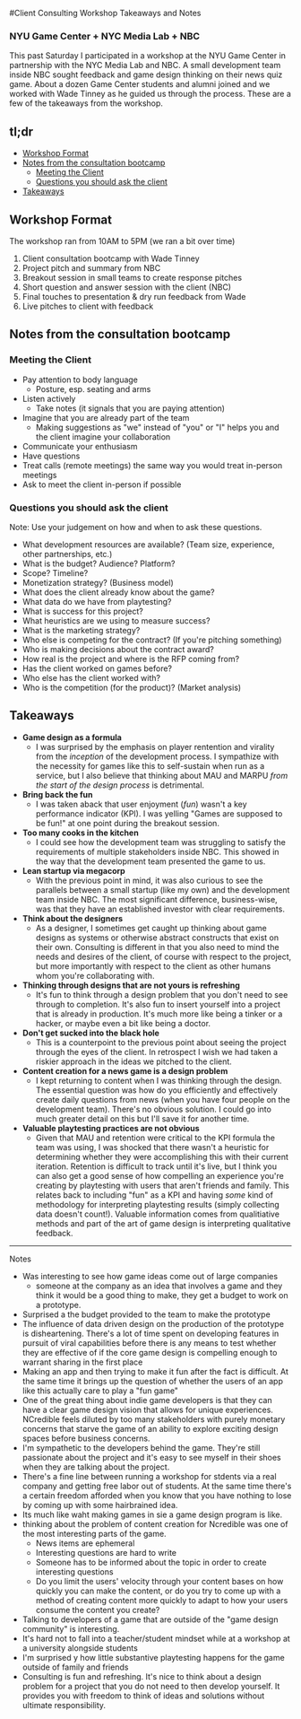#Client Consulting Workshop Takeaways and Notes
### NYU Game Center + NYC Media Lab + NBC 

This past Saturday I participated in a workshop at the NYU Game Center in partnership with the NYC Media Lab and NBC. A small development team inside NBC sought feedback and game design thinking on their news quiz game. About a dozen Game Center students and alumni joined and we worked with Wade Tinney as he guided us through the process. These are a few of the takeaways from the workshop.

## tl;dr
<!-- MarkdownTOC autolink=true bracket=round depth=0 -->

- [Workshop Format](#workshop-format)
- [Notes from the consultation bootcamp](#notes-from-the-consultation-bootcamp)
    - [Meeting the Client](#meeting-the-client)
    - [Questions you should ask the client](#questions-you-should-ask-the-client)
- [Takeaways](#takeaways)

<!-- /MarkdownTOC -->

## Workshop Format

The workshop ran from 10AM to 5PM (we ran a bit over time)

1. Client consultation bootcamp with Wade Tinney
2. Project pitch and summary from NBC
3. Breakout session in small teams to create response pitches
4. Short question and answer session with the client (NBC)
5. Final touches to presentation & dry run feedback from Wade
6. Live pitches to client with feedback
   
## Notes from the consultation bootcamp

### Meeting the Client

* Pay attention to body language
    - Posture, esp. seating and arms
* Listen actively
    - Take notes (it signals that you are paying attention)
* Imagine that you are already part of the team
    - Making suggestions as "we" instead of "you" or "I" helps you and the client imagine your collaboration
* Communicate your enthusiasm
* Have questions
* Treat calls (remote meetings) the same way you would treat in-person meetings
* Ask to meet the client in-person if possible

### Questions you should ask the client

Note: Use your judgement on how and when to ask these questions.

* What development resources are available? (Team size, experience, other partnerships, etc.)
* What is the budget? Audience? Platform?
* Scope? Timeline?
* Monetization strategy? (Business model)
* What does the client already know about the game?
* What data do we have from playtesting?
* What is success for this project?
* What heuristics are we using to measure success?
* What is the marketing strategy?
* Who else is competing for the contract? (If you're pitching something)
* Who is making decisions about the contract award?
* How real is the project and where is the RFP coming from?
* Has the client worked on games before?
* Who else has the client worked with?
* Who is the competition (for the product)? (Market analysis)

## Takeaways
* __Game design as a formula__
    - I was surprised by the emphasis on player rentention and virality from the _inception_ of the development process. I sympathize with the necessity for games like this to self-sustain when run as a service, but I also believe that thinking about MAU and MARPU _from the start of the design process_ is detrimental.
* __Bring back the fun__
    - I was taken aback that user enjoyment (*fun*) wasn't a key performance indicator (KPI). I was yelling "Games are supposed to be fun!" at one point during the breakout session.
* __Too many cooks in the kitchen__
    - I could see how the development team was struggling to satisfy the requirements of multiple stakeholders inside NBC. This showed in the way that the development team presented the game to us.
* __Lean startup via megacorp__
    - With the previous point in mind, it was also curious to see the parallels between a small startup (like my own) and the development team inside NBC. The most significant difference, business-wise, was that they have an established investor with clear requirements.
* __Think about the designers__
    - As a designer, I sometimes get caught up thinking about game designs as systems or otherwise abstract constructs that exist on their own. Consulting is different in that you also need to mind the needs and desires of the client, of course with respect to the project, but more importantly with respect to the client as other humans whom you're collaborating with.
* __Thinking through designs that are not yours is refreshing__
    - It's fun to think through a design problem that you don't need to see through to completion. It's also fun to insert yourself into a project that is already in production. It's much more like being a tinker or a hacker, or maybe even a bit like being a doctor.
* __Don't get sucked into the black hole__
    - This is a counterpoint to the previous point about seeing the project through the eyes of the client. In retrospect I wish we had taken a riskier approach in the ideas we pitched to the client.
* __Content creation for a news game is a design problem__
    - I kept returning to content when I was thinking through the design. The essential question was how do you efficiently and effectively create daily questions from news (when you have four people on the development team). There's no obvious solution. I could go into much greater detail on this but I'll save it for another time.
* __Valuable playtesting practices are not obvious__
    - Given that MAU and retention were critical to the KPI formula the team was using, I was shocked that there wasn't a heuristic for determining whether they were accomplishing this with their current iteration. Retention is difficult to track until it's live, but I think you can also get a good sense of how compelling an experience you're creating by playtesting with users that aren't friends and family. This relates back to including "fun" as a KPI and having _some_ kind of methodology for interpreting playtesting results (simply collecting data doesn't count!). Valuable information comes from qualitiative methods and part of the art of game design is interpreting qualitative feedback.

---
 Notes
* Was interesting to see how game ideas come out of large companies
    - someone at the company as an idea that involves a game and they think it would be a good thing to make, they get a budget to work on a prototype.
* Surprised a the budget provided to the team to make the prototype
* The influence of data driven design on the production of the prototype is disheartening. There's a lot of time spent on developing features in pursuit of viral capabilities before there is any means to test whether they are effective of if the core game design is compelling enough to warrant sharing in the first place
* Making an app and then trying to make it fun after the fact is difficult. At the same time it brings up the question of whether the users of an app like this actually care to play a "fun game"
* One of the great thing about indie game developers is that they can have a clear game design vision that allows for unique experiences. NCredible feels diluted by too many stakeholders with purely monetary concerns that starve the game of an ability to explore exciting design spaces before business concerns.
* I'm sympathetic to the developers behind the game. They're still passionate about the project and it's easy to see myself in their shoes when they are talking about the project.
* There's a fine line between running a workshop for stdents via a real company and getting free labor out of students. At the same time there's a certain freedom afforded when you know that you have nothing to lose by coming up with some hairbrained idea. 
* Its much like waht making games in sie a game design program is like.
* thinking about the problem of content creation for Ncredible was one of the most interesting parts of the game.
    - News items are ephemeral
    - Interesting questions are hard to write
    - Someone has to be informed about the topic in order to create interesting questions
    - Do you limit the users' velocity through your content bases on how quickly you can make the content, or do you try to come up with a method of creating content more quickly to adapt to how your users consume the content you create?
* Talking to developers of a game that are outside of the "game design community" is interesting.
* It's hard not to fall into a teacher/student mindset while at a workshop at a university alongside students
* I'm surprised y how little substantive playtesting happens for the game outside of family and friends
* Consulting is fun and refreshing. It's nice to think about a design problem for a project that you do not need to then develop yourself. It provides you with freedom to think of ideas and solutions without ultimate responsibility.